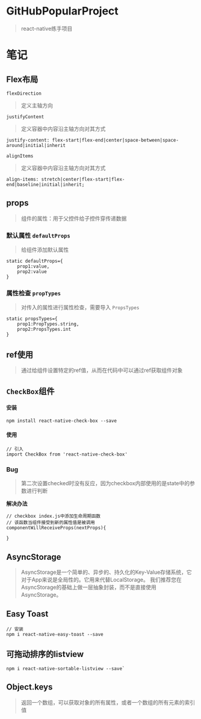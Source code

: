 # GitHubPopularProject
> react-native练手项目

# 笔记

## Flex布局
`flexDirection`
> 定义主轴方向

`justifyContent`
> 定义容器中内容沿主轴方向对其方式

````
justify-content: flex-start|flex-end|center|space-between|space-around|initial|inherit
````

`alignItems`
> 定义容器中内容沿主轴方向对其方式

````
align-items: stretch|center|flex-start|flex-end|baseline|initial|inherit;
````

## props 
> 组件的属性：用于父控件给子控件穿传递数据

### 默认属性 `defaultProps`
> 给组件添加默认属性

````
static defaultProps={
    prop1:value,
    prop2:value
}
````

### 属性检查 `propTypes`
> 对传入的属性进行属性检查，需要导入 `PropsTypes` 

````
static propsTypes={
    prop1:PropTypes.string,
    prop2:PropsTypes.int
}
````

## ref使用
> 通过给组件设置特定的ref值，从而在代码中可以通过ref获取组件对象


## `CheckBox`组件
#### 安装
````
npm install react-native-check-box --save
````
#### 使用
````
// 引入
import CheckBox from 'react-native-check-box'
````

### Bug
> 第二次设置checked时没有反应，因为checkbox内部使用的是state中的参数进行判断

**解决办法**
````ecmascript 5
// checkbox index.js中添加生命周期函数
// 该函数当组件接受到新的属性值是被调用
componentWillReceiveProps(nextProps){
       
}
````

## AsyncStorage
> AsyncStorage是一个简单的、异步的、持久化的Key-Value存储系统，它对于App来说是全局性的。它用来代替LocalStorage。
  我们推荐您在AsyncStorage的基础上做一层抽象封装，而不是直接使用AsyncStorage。

## Easy Toast
> 

```
// 安装
npm i react-native-easy-toast --save
```

## 可拖动排序的listview

````
npm i react-native-sortable-listview --save`
````

## Object.keys
> 返回一个数组，可以获取对象的所有属性，或者一个数组的所有元素的索引值